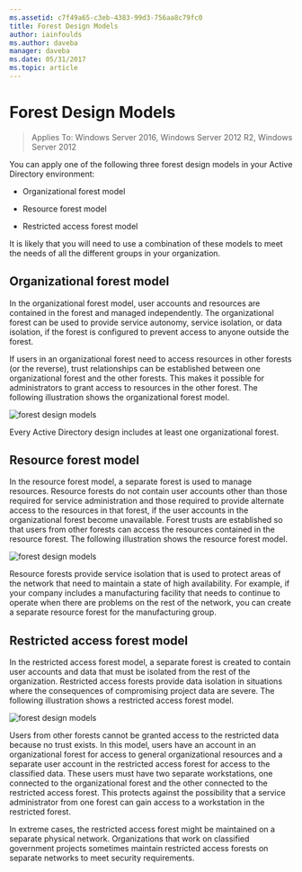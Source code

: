 ```yaml
---
ms.assetid: c7f49a65-c3eb-4383-99d3-756aa8c79fc0
title: Forest Design Models
author: iainfoulds
ms.author: daveba
manager: daveba
ms.date: 05/31/2017
ms.topic: article
---
```


# Forest Design Models

>Applies To: Windows Server 2016, Windows Server 2012 R2, Windows Server 2012

You can apply one of the following three forest design models in your Active Directory environment:

-   Organizational forest model

-   Resource forest model

-   Restricted access forest model

It is likely that you will need to use a combination of these models to meet the needs of all the different groups in your organization.

## Organizational forest model
In the organizational forest model, user accounts and resources are contained in the forest and managed independently. The organizational forest can be used to provide service autonomy, service isolation, or data isolation, if the forest is configured to prevent access to anyone outside the forest.

If users in an organizational forest need to access resources in other forests (or the reverse), trust relationships can be established between one organizational forest and the other forests. This makes it possible for administrators to grant access to resources in the other forest. The following illustration shows the organizational forest model.

![forest design models](media/Forest-Design-Models/b1ddb47e-78a5-49c7-bb21-d7421b7b84b8.gif)

Every Active Directory design includes at least one organizational forest.

## Resource forest model
In the resource forest model, a separate forest is used to manage resources. Resource forests do not contain user accounts other than those required for service administration and those required to provide alternate access to the resources in that forest, if the user accounts in the organizational forest become unavailable. Forest trusts are established so that users from other forests can access the resources contained in the resource forest. The following illustration shows the resource forest model.

![forest design models](media/Forest-Design-Models/c0b348a6-958c-4fc5-9035-e2d2a54d5573.gif)

Resource forests provide service isolation that is used to protect areas of the network that need to maintain a state of high availability. For example, if your company includes a manufacturing facility that needs to continue to operate when there are problems on the rest of the network, you can create a separate resource forest for the manufacturing group.

## Restricted access forest model
In the restricted access forest model, a separate forest is created to contain user accounts and data that must be isolated from the rest of the organization. Restricted access forests provide data isolation in situations where the consequences of compromising project data are severe. The following illustration shows a restricted access forest model.

![forest design models](media/Forest-Design-Models/e49cfc8c-a58a-4386-93bd-d4a6ee00f89c.gif)

Users from other forests cannot be granted access to the restricted data because no trust exists. In this model, users have an account in an organizational forest for access to general organizational resources and a separate user account in the restricted access forest for access to the classified data. These users must have two separate workstations, one connected to the organizational forest and the other connected to the restricted access forest. This protects against the possibility that a service administrator from one forest can gain access to a workstation in the restricted forest.

In extreme cases, the restricted access forest might be maintained on a separate physical network. Organizations that work on classified government projects sometimes maintain restricted access forests on separate networks to meet security requirements.



